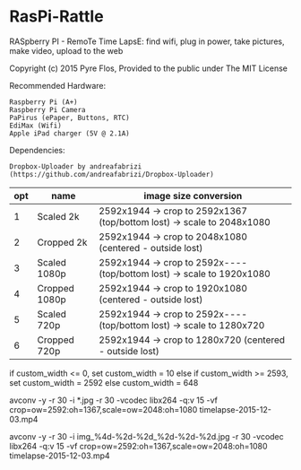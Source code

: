# RasPi-Rattle
RASpberry PI - RemoTe Time LapsE: find wifi, plug in power, take pictures, make video, upload to the web

Copyright (c) 2015 Pyre Flos, Provided to the public under The MIT License

Recommended Hardware:

    Raspberry Pi (A+)
    Raspberry Pi Camera
    PaPirus (ePaper, Buttons, RTC)
    EdiMax (Wifi)
    Apple iPad charger (5V @ 2.1A)

Dependencies:

    Dropbox-Uploader by andreafabrizi  (https://github.com/andreafabrizi/Dropbox-Uploader)

| opt | name | image size conversion |
---|---------------|--------------------------------------
| 1 | Scaled 2k | 2592x1944 -> crop to 2592x1367 (top/bottom lost) -> scale to 2048x1080 |
| 2 | Cropped 2k | 2592x1944 -> crop to 2048x1080 (centered - outside lost) |
| 3 | Scaled 1080p | 2592x1944 -> crop to 2592x---- (top/bottom lost) -> scale to 1920x1080 |
| 4 | Cropped 1080p | 2592x1944 -> crop to 1920x1080 (centered - outside lost) |
| 5 | Scaled 720p | 2592x1944 -> crop to 2592x----(top/bottom lost) -> scale to 1280x720 |
| 6 | Cropped 720p | 2592x1944 -> crop to 1280x720 (centered - outside lost) |

if custom_width <= 0, set custom_width = 10
else if custom_width >= 2593, set custom_width = 2592
else custom_width = 648


avconv -y -r 30 -i *.jpg -r 30 -vcodec libx264 -q:v 15 -vf crop=ow=2592:oh=1367,scale=ow=2048:oh=1080 timelapse-2015-12-03.mp4

avconv -y -r 30 -i img_%4d-%2d-%2d_%2d-%2d-%2d.jpg -r 30 -vcodec libx264 -q:v 15 -vf crop=ow=2592:oh=1367,scale=ow=2048:oh=1080 timelapse-2015-12-03.mp4

